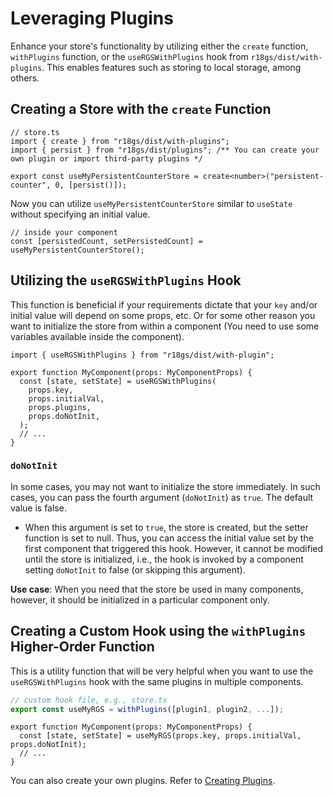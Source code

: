 # Leveraging Plugins

Enhance your store's functionality by utilizing either the `create` function, `withPlugins` function, or the `useRGSWithPlugins` hook from `r18gs/dist/with-plugins`. This enables features such as storing to local storage, among others.

## Creating a Store with the `create` Function

```tsx
// store.ts
import { create } from "r18gs/dist/with-plugins";
import { persist } from "r18gs/dist/plugins"; /** You can create your own plugin or import third-party plugins */

export const useMyPersistentCounterStore = create<number>("persistent-counter", 0, [persist()]);
```

Now you can utilize `useMyPersistentCounterStore` similar to `useState` without specifying an initial value.

```tsx
// inside your component
const [persistedCount, setPersistedCount] = useMyPersistentCounterStore();
```

## Utilizing the `useRGSWithPlugins` Hook

This function is beneficial if your requirements dictate that your `key` and/or initial value will depend on some props, etc. Or for some other reason you want to initialize the store from within a component (You need to use some variables available inside the component).

```tsx
import { useRGSWithPlugins } from "r18gs/dist/with-plugin";

export function MyComponent(props: MyComponentProps) {
  const [state, setState] = useRGSWithPlugins(
    props.key,
    props.initialVal,
    props.plugins,
    props.doNotInit,
  );
  // ...
}
```

### `doNotInit`

In some cases, you may not want to initialize the store immediately. In such cases, you can pass the fourth argument (`doNotInit`) as `true`. The default value is false.

- When this argument is set to `true`, the store is created, but the setter function is set to null. Thus, you can access the initial value set by the first component that triggered this hook. However, it cannot be modified until the store is initialized, i.e., the hook is invoked by a component setting `doNotInit` to false (or skipping this argument).

**Use case**: When you need that the store be used in many components, however, it should be initialized in a particular component only.

## Creating a Custom Hook using the `withPlugins` Higher-Order Function

This is a utility function that will be very helpful when you want to use the `useRGSWithPlugins` hook with the same plugins in multiple components.

```ts
// custom hook file, e.g., store.ts
export const useMyRGS = withPlugins([plugin1, plugin2, ...]);
```

```tsx
export function MyComponent(props: MyComponentProps) {
  const [state, setState] = useMyRGS(props.key, props.initialVal, props.doNotInit);
  // ...
}
```

You can also create your own plugins. Refer to [Creating Plugins](./3.creating-plugins.md).
